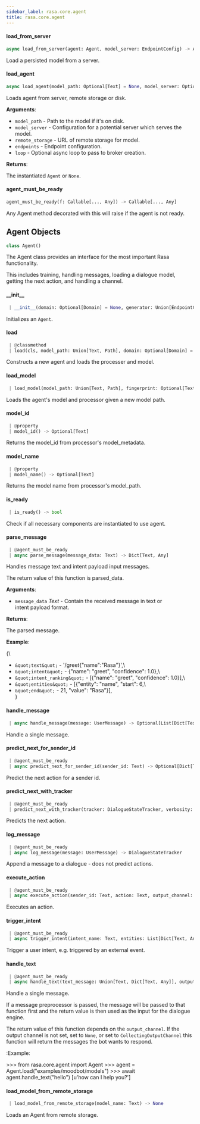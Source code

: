 ```yaml
---
sidebar_label: rasa.core.agent
title: rasa.core.agent
---
```

#### load\_from\_server

```python
async load_from_server(agent: Agent, model_server: EndpointConfig) -> Agent
```

Load a persisted model from a server.

#### load\_agent

```python
async load_agent(model_path: Optional[Text] = None, model_server: Optional[EndpointConfig] = None, remote_storage: Optional[Text] = None, endpoints: Optional[AvailableEndpoints] = None, loop: Optional[AbstractEventLoop] = None) -> Agent
```

Loads agent from server, remote storage or disk.

**Arguments**:

- `model_path` - Path to the model if it&#x27;s on disk.
- `model_server` - Configuration for a potential server which serves the model.
- `remote_storage` - URL of remote storage for model.
- `endpoints` - Endpoint configuration.
- `loop` - Optional async loop to pass to broker creation.
  

**Returns**:

  The instantiated `Agent` or `None`.

#### agent\_must\_be\_ready

```python
agent_must_be_ready(f: Callable[..., Any]) -> Callable[..., Any]
```

Any Agent method decorated with this will raise if the agent is not ready.

## Agent Objects

```python
class Agent()
```

The Agent class provides an interface for the most important Rasa functionality.

This includes training, handling messages, loading a dialogue model,
getting the next action, and handling a channel.

#### \_\_init\_\_

```python
 | __init__(domain: Optional[Domain] = None, generator: Union[EndpointConfig, NaturalLanguageGenerator, None] = None, tracker_store: Optional[TrackerStore] = None, lock_store: Optional[LockStore] = None, action_endpoint: Optional[EndpointConfig] = None, fingerprint: Optional[Text] = None, model_server: Optional[EndpointConfig] = None, remote_storage: Optional[Text] = None, http_interpreter: Optional[RasaNLUHttpInterpreter] = None)
```

Initializes an `Agent`.

#### load

```python
 | @classmethod
 | load(cls, model_path: Union[Text, Path], domain: Optional[Domain] = None, generator: Union[EndpointConfig, NaturalLanguageGenerator, None] = None, tracker_store: Optional[TrackerStore] = None, lock_store: Optional[LockStore] = None, action_endpoint: Optional[EndpointConfig] = None, fingerprint: Optional[Text] = None, model_server: Optional[EndpointConfig] = None, remote_storage: Optional[Text] = None, http_interpreter: Optional[RasaNLUHttpInterpreter] = None) -> Agent
```

Constructs a new agent and loads the processer and model.

#### load\_model

```python
 | load_model(model_path: Union[Text, Path], fingerprint: Optional[Text] = None) -> None
```

Loads the agent&#x27;s model and processor given a new model path.

#### model\_id

```python
 | @property
 | model_id() -> Optional[Text]
```

Returns the model_id from processor&#x27;s model_metadata.

#### model\_name

```python
 | @property
 | model_name() -> Optional[Text]
```

Returns the model name from processor&#x27;s model_path.

#### is\_ready

```python
 | is_ready() -> bool
```

Check if all necessary components are instantiated to use agent.

#### parse\_message

```python
 | @agent_must_be_ready
 | async parse_message(message_data: Text) -> Dict[Text, Any]
```

Handles message text and intent payload input messages.

The return value of this function is parsed_data.

**Arguments**:

- `message_data` _Text_ - Contain the received message in text or\
  intent payload format.
  

**Returns**:

  The parsed message.
  

**Example**:

  
  {\
- `&quot;text&quot;` - &#x27;/greet{&quot;name&quot;:&quot;Rasa&quot;}&#x27;,\
- `&quot;intent&quot;` - {&quot;name&quot;: &quot;greet&quot;, &quot;confidence&quot;: 1.0},\
- `&quot;intent_ranking&quot;` - [{&quot;name&quot;: &quot;greet&quot;, &quot;confidence&quot;: 1.0}],\
- `&quot;entities&quot;` - [{&quot;entity&quot;: &quot;name&quot;, &quot;start&quot;: 6,\
- `&quot;end&quot;` - 21, &quot;value&quot;: &quot;Rasa&quot;}],\
  }

#### handle\_message

```python
 | async handle_message(message: UserMessage) -> Optional[List[Dict[Text, Any]]]
```

Handle a single message.

#### predict\_next\_for\_sender\_id

```python
 | @agent_must_be_ready
 | async predict_next_for_sender_id(sender_id: Text) -> Optional[Dict[Text, Any]]
```

Predict the next action for a sender id.

#### predict\_next\_with\_tracker

```python
 | @agent_must_be_ready
 | predict_next_with_tracker(tracker: DialogueStateTracker, verbosity: EventVerbosity = EventVerbosity.AFTER_RESTART) -> Optional[Dict[Text, Any]]
```

Predicts the next action.

#### log\_message

```python
 | @agent_must_be_ready
 | async log_message(message: UserMessage) -> DialogueStateTracker
```

Append a message to a dialogue - does not predict actions.

#### execute\_action

```python
 | @agent_must_be_ready
 | async execute_action(sender_id: Text, action: Text, output_channel: OutputChannel, policy: Optional[Text], confidence: Optional[float]) -> Optional[DialogueStateTracker]
```

Executes an action.

#### trigger\_intent

```python
 | @agent_must_be_ready
 | async trigger_intent(intent_name: Text, entities: List[Dict[Text, Any]], output_channel: OutputChannel, tracker: DialogueStateTracker) -> None
```

Trigger a user intent, e.g. triggered by an external event.

#### handle\_text

```python
 | @agent_must_be_ready
 | async handle_text(text_message: Union[Text, Dict[Text, Any]], output_channel: Optional[OutputChannel] = None, sender_id: Optional[Text] = DEFAULT_SENDER_ID) -> Optional[List[Dict[Text, Any]]]
```

Handle a single message.

If a message preprocessor is passed, the message will be passed to that
function first and the return value is then used as the
input for the dialogue engine.

The return value of this function depends on the ``output_channel``. If
the output channel is not set, set to ``None``, or set
to ``CollectingOutputChannel`` this function will return the messages
the bot wants to respond.

:Example:

&gt;&gt;&gt; from rasa.core.agent import Agent
&gt;&gt;&gt; agent = Agent.load(&quot;examples/moodbot/models&quot;)
&gt;&gt;&gt; await agent.handle_text(&quot;hello&quot;)
[u&#x27;how can I help you?&#x27;]

#### load\_model\_from\_remote\_storage

```python
 | load_model_from_remote_storage(model_name: Text) -> None
```

Loads an Agent from remote storage.

